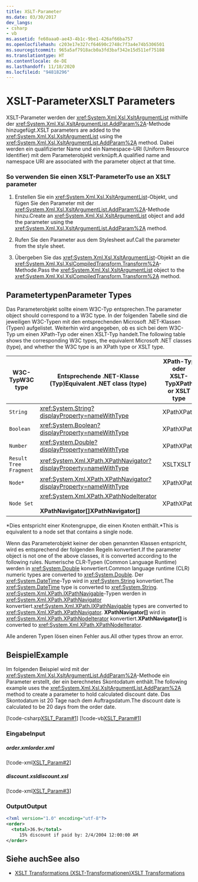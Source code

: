 ```yaml
---
title: XSLT-Parameter
ms.date: 03/30/2017
dev_langs:
- csharp
- vb
ms.assetid: fe60aaa0-ae43-4b1c-9be1-426af66ba757
ms.openlocfilehash: c203e17e327cf64690c2748c7f3a4e74b5306501
ms.sourcegitcommit: 965a5af7918acb0a3fd3baf342e15d511ef75188
ms.translationtype: HT
ms.contentlocale: de-DE
ms.lasthandoff: 11/18/2020
ms.locfileid: "94818296"
---
```

# <a name="xslt-parameters"></a><span data-ttu-id="55067-102">XSLT-Parameter</span><span class="sxs-lookup"><span data-stu-id="55067-102">XSLT Parameters</span></span>
<span data-ttu-id="55067-103">XSLT-Parameter werden der <xref:System.Xml.Xsl.XsltArgumentList> mithilfe der <xref:System.Xml.Xsl.XsltArgumentList.AddParam%2A>-Methode hinzugefügt.</span><span class="sxs-lookup"><span data-stu-id="55067-103">XSLT parameters are added to the <xref:System.Xml.Xsl.XsltArgumentList> using the <xref:System.Xml.Xsl.XsltArgumentList.AddParam%2A> method.</span></span> <span data-ttu-id="55067-104">Dabei werden ein qualifizierter Name und ein Namespace-URI (Uniform Resource Identifier) mit dem Parameterobjekt verknüpft.</span><span class="sxs-lookup"><span data-stu-id="55067-104">A qualified name and namespace URI are associated with the parameter object at that time.</span></span>  
  
### <a name="to-use-an-xslt-parameter"></a><span data-ttu-id="55067-105">So verwenden Sie einen XSLT-Parameter</span><span class="sxs-lookup"><span data-stu-id="55067-105">To use an XSLT parameter</span></span>  
  
1. <span data-ttu-id="55067-106">Erstellen Sie ein <xref:System.Xml.Xsl.XsltArgumentList>-Objekt, und fügen Sie den Parameter mit der <xref:System.Xml.Xsl.XsltArgumentList.AddParam%2A>-Methode hinzu.</span><span class="sxs-lookup"><span data-stu-id="55067-106">Create an <xref:System.Xml.Xsl.XsltArgumentList> object and add the parameter using the <xref:System.Xml.Xsl.XsltArgumentList.AddParam%2A> method.</span></span>  
  
2. <span data-ttu-id="55067-107">Rufen Sie den Parameter aus dem Stylesheet auf.</span><span class="sxs-lookup"><span data-stu-id="55067-107">Call the parameter from the style sheet.</span></span>  
  
3. <span data-ttu-id="55067-108">Übergeben Sie das <xref:System.Xml.Xsl.XsltArgumentList>-Objekt an die <xref:System.Xml.Xsl.XslCompiledTransform.Transform%2A>-Methode.</span><span class="sxs-lookup"><span data-stu-id="55067-108">Pass the <xref:System.Xml.Xsl.XsltArgumentList> object to the <xref:System.Xml.Xsl.XslCompiledTransform.Transform%2A> method.</span></span>  
  
## <a name="parameter-types"></a><span data-ttu-id="55067-109">Parametertypen</span><span class="sxs-lookup"><span data-stu-id="55067-109">Parameter Types</span></span>  
 <span data-ttu-id="55067-110">Das Parameterobjekt sollte einem W3C-Typ entsprechen.</span><span class="sxs-lookup"><span data-stu-id="55067-110">The parameter object should correspond to a W3C type.</span></span> <span data-ttu-id="55067-111">In der folgenden Tabelle sind die jeweiligen W3C-Typen mit den entsprechenden Microsoft .NET-Klassen (Typen) aufgelistet. Weiterhin wird angegeben, ob es sich bei dem W3C-Typ um einen XPath-Typ oder einen XSLT-Typ handelt.</span><span class="sxs-lookup"><span data-stu-id="55067-111">The following table shows the corresponding W3C types, the equivalent Microsoft .NET classes (type), and whether the W3C type is an XPath type or XSLT type.</span></span>  
  
|<span data-ttu-id="55067-112">W3C-Typ</span><span class="sxs-lookup"><span data-stu-id="55067-112">W3C type</span></span>|<span data-ttu-id="55067-113">Entsprechende .NET-Klasse (Typ)</span><span class="sxs-lookup"><span data-stu-id="55067-113">Equivalent .NET class (type)</span></span>|<span data-ttu-id="55067-114">XPath-Typ oder XSLT-Typ</span><span class="sxs-lookup"><span data-stu-id="55067-114">XPath or XSLT type</span></span>|  
|--------------|------------------------------------|------------------------|  
|`String`|<xref:System.String?displayProperty=nameWithType>|<span data-ttu-id="55067-115">XPath</span><span class="sxs-lookup"><span data-stu-id="55067-115">XPath</span></span>|  
|`Boolean`|<xref:System.Boolean?displayProperty=nameWithType>|<span data-ttu-id="55067-116">XPath</span><span class="sxs-lookup"><span data-stu-id="55067-116">XPath</span></span>|  
|`Number`|<xref:System.Double?displayProperty=nameWithType>|<span data-ttu-id="55067-117">XPath</span><span class="sxs-lookup"><span data-stu-id="55067-117">XPath</span></span>|  
|`Result Tree Fragment`|<xref:System.Xml.XPath.XPathNavigator?displayProperty=nameWithType>|<span data-ttu-id="55067-118">XSLT</span><span class="sxs-lookup"><span data-stu-id="55067-118">XSLT</span></span>|  
|`Node*`|<xref:System.Xml.XPath.XPathNavigator?displayProperty=nameWithType>|<span data-ttu-id="55067-119">XPath</span><span class="sxs-lookup"><span data-stu-id="55067-119">XPath</span></span>|  
|`Node Set`|<xref:System.Xml.XPath.XPathNodeIterator><br /><br /> <span data-ttu-id="55067-120">**XPathNavigator[]**</span><span class="sxs-lookup"><span data-stu-id="55067-120">**XPathNavigator[]**</span></span>|<span data-ttu-id="55067-121">XPath</span><span class="sxs-lookup"><span data-stu-id="55067-121">XPath</span></span>|  
  
 <span data-ttu-id="55067-122">\*Dies entspricht einer Knotengruppe, die einen Knoten enthält.</span><span class="sxs-lookup"><span data-stu-id="55067-122">\*This is equivalent to a node set that contains a single node.</span></span>  
  
 <span data-ttu-id="55067-123">Wenn das Parameterobjekt keiner der oben genannten Klassen entspricht, wird es entsprechend der folgenden Regeln konvertiert.</span><span class="sxs-lookup"><span data-stu-id="55067-123">If the parameter object is not one of the above classes, it is converted according to the following rules.</span></span> <span data-ttu-id="55067-124">Numerische CLR-Typen (Common Language Runtime) werden in <xref:System.Double> konvertiert.</span><span class="sxs-lookup"><span data-stu-id="55067-124">Common language runtime (CLR) numeric types are converted to <xref:System.Double>.</span></span> <span data-ttu-id="55067-125">Der <xref:System.DateTime>-Typ wird in <xref:System.String> konvertiert.</span><span class="sxs-lookup"><span data-stu-id="55067-125">The <xref:System.DateTime> type is converted to <xref:System.String>.</span></span> <span data-ttu-id="55067-126"><xref:System.Xml.XPath.IXPathNavigable>-Typen werden in <xref:System.Xml.XPath.XPathNavigator> konvertiert.</span><span class="sxs-lookup"><span data-stu-id="55067-126"><xref:System.Xml.XPath.IXPathNavigable> types are converted to <xref:System.Xml.XPath.XPathNavigator>.</span></span> <span data-ttu-id="55067-127">**XPathNavigator[]** wird in <xref:System.Xml.XPath.XPathNodeIterator> konvertiert.</span><span class="sxs-lookup"><span data-stu-id="55067-127">**XPathNavigator[]** is converted to <xref:System.Xml.XPath.XPathNodeIterator>.</span></span>  
  
 <span data-ttu-id="55067-128">Alle anderen Typen lösen einen Fehler aus.</span><span class="sxs-lookup"><span data-stu-id="55067-128">All other types throw an error.</span></span>  
  
## <a name="example"></a><span data-ttu-id="55067-129">Beispiel</span><span class="sxs-lookup"><span data-stu-id="55067-129">Example</span></span>  
 <span data-ttu-id="55067-130">Im folgenden Beispiel wird mit der <xref:System.Xml.Xsl.XsltArgumentList.AddParam%2A>-Methode ein Parameter erstellt, der ein berechnetes Skontodatum enthält.</span><span class="sxs-lookup"><span data-stu-id="55067-130">The following example uses the <xref:System.Xml.Xsl.XsltArgumentList.AddParam%2A> method to create a parameter to hold calculated discount date.</span></span> <span data-ttu-id="55067-131">Das Skontodatum ist 20 Tage nach dem Auftragsdatum.</span><span class="sxs-lookup"><span data-stu-id="55067-131">The discount date is calculated to be 20 days from the order date.</span></span>  
  
 [!code-csharp[XSLT_Param#1](../../../../samples/snippets/csharp/VS_Snippets_Data/XSLT_Param/CS/xsltparam.cs#1)]
 [!code-vb[XSLT_Param#1](../../../../samples/snippets/visualbasic/VS_Snippets_Data/XSLT_Param/VB/xsltparam.vb#1)]  
  
### <a name="input"></a><span data-ttu-id="55067-132">Eingabe</span><span class="sxs-lookup"><span data-stu-id="55067-132">Input</span></span>  
  
##### <a name="orderxml"></a><span data-ttu-id="55067-133">order.xml</span><span class="sxs-lookup"><span data-stu-id="55067-133">order.xml</span></span>  
 [!code-xml[XSLT_Param#2](../../../../samples/snippets/xml/VS_Snippets_Data/XSLT_Param/XML/order.xml#2)]  
  
##### <a name="discountxsl"></a><span data-ttu-id="55067-134">discount.xsl</span><span class="sxs-lookup"><span data-stu-id="55067-134">discount.xsl</span></span>  
 [!code-xml[XSLT_Param#3](../../../../samples/snippets/xml/VS_Snippets_Data/XSLT_Param/XML/discount.xsl#3)]  
  
### <a name="output"></a><span data-ttu-id="55067-135">Output</span><span class="sxs-lookup"><span data-stu-id="55067-135">Output</span></span>  
  
```xml  
<?xml version="1.0" encoding="utf-8"?>  
<order>  
  <total>36.9</total>  
     15% discount if paid by: 2/4/2004 12:00:00 AM  
</order>  
```  
  
## <a name="see-also"></a><span data-ttu-id="55067-136">Siehe auch</span><span class="sxs-lookup"><span data-stu-id="55067-136">See also</span></span>

- [<span data-ttu-id="55067-137">XSLT Transformations (XSLT-Transformationen)</span><span class="sxs-lookup"><span data-stu-id="55067-137">XSLT Transformations</span></span>](xslt-transformations.md)
